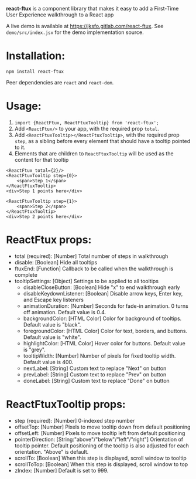 **react-ftux** is a component library that makes it easy to add a First-Time User Experience walkthrough to a React app

A live demo is available at https://jksfo.gitlab.com/react-ftux. See `demo/src/index.jsx` for the demo implementation source.

# Installation:
`npm install react-ftux`

Peer dependencies are `react` and `react-dom`.

# Usage:
1. `import {ReactFtux, ReactFtuxTooltip} from 'react-ftux';`
2. Add `<ReactFtux/>` to your app, with the required prop `total`.
3. Add `<ReactFtuxTooltip></ReactFtuxTooltip>`, with the required prop `step`, as a sibling before every element that should have a tooltip pointed to it.
4. Elements that are children to `ReactFtuxTooltip` will be used as the content for that tooltip

```
<ReactFtux total={2}/>
<ReactFtuxTooltip step={0}>
    <span>Step 1</span>
</ReactFtuxTooltip>
<div>Step 1 points here</div>

<ReactFtuxTooltip step={1}>
    <span>Step 2</span>
</ReactFtuxTooltip>
<div>Step 2 points here</div>
```

# ReactFtux props:
- total (required): [Number] Total number of steps in walkthrough
- disable: [Boolean] Hide all tooltips
- ftuxEnd: [Function] Callback to be called when the walkthrough is complete
- tooltipSettings: [Object] Settings to be applied to all tooltips
    - disableCloseButton: [Boolean] Hide "x" to end walkthrough early
    - disableKeydownListener: [Boolean] Disable arrow keys, Enter key, and Escape key listeners
    - animationDuration: [Number] Seconds for fade-in animation. 0 turns off animation. Default value is 0.4.
    - backgroundColor: [HTML Color] Color for background of tooltips. Default value is "black".
    - foregroundColor: [HTML Color] Color for text, borders, and buttons. Default value is "white".
    - highlightColor: [HTML Color] Hover color for buttons. Default value is "grey".
    - tooltipWidth: [Number] Number of pixels for fixed tooltip width. Default value is 400.
    - nextLabel: [String] Custom text to replace "Next" on button
    - prevLabel: [String] Custom text to replace "Prev" on button
    - doneLabel: [String] Custom text to replace "Done" on button

# ReactFtuxTooltip props:
- step (required): [Number] 0-indexed step number
- offsetTop: [Number] Pixels to move tooltip down from default positioning
- offsetLeft: [Number] Pixels to move tooltip left from default positioning
- pointerDirection: [String:"above"/"below"/"left"/"right"] Orientation of tooltip pointer. Default positioning of the tooltip is also adjusted for each orientation. "Above" is default.
- scrollTo: [Boolean] When this step is displayed, scroll window to tooltip
- scrollToTop: [Boolean] When this step is displayed, scroll window to top
- zIndex: [Number] Default is set to 999.